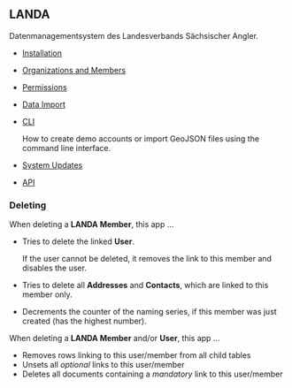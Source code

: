 ## LANDA

Datenmanagementsystem des Landesverbands Sächsischer Angler.

- [Installation](docs/installation.md)
- [Organizations and Members](docs/organizations-and-members.md)
- [Permissions](docs/permissions.md)
- [Data Import](docs/data-import.md)
- [CLI](docs/cli.md)

   How to create demo accounts or import GeoJSON files using the command line interface.

- [System Updates](docs/system-updates.md)
- [API](docs/api.md)

### Deleting

When deleting a **LANDA Member**, this app ...

- Tries to delete the linked **User**.

    If the user cannot be deleted, it removes the link to this member and disables the user.

- Tries to delete all **Addresses** and **Contacts**, which are linked to this member only.
- Decrements the counter of the naming series, if this member was just created (has the highest number).

When deleting a **LANDA Member** and/or **User**, this app ...

- Removes rows linking to this user/member from all child tables
- Unsets all *optional* links to this user/member
- Deletes all documents containing a *mandatory* link to this user/member
